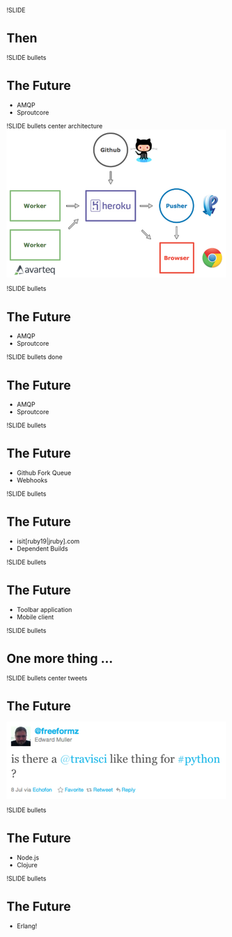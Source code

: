 !SLIDE
# Then

!SLIDE bullets
# The Future
* AMQP
* Sproutcore

!SLIDE bullets center architecture
![architecture](../images/travis.architecture.png)

!SLIDE bullets
# The Future
* AMQP
* Sproutcore

!SLIDE bullets done
# The Future
* AMQP
* Sproutcore

!SLIDE bullets
# The Future
* Github Fork Queue
* Webhooks

!SLIDE bullets
# The Future
* isit[ruby19|jruby].com
* Dependent Builds

!SLIDE bullets
# The Future
* Toolbar application
* Mobile client

!SLIDE bullets
# One more thing ...

!SLIDE bullets center tweets
# The Future
![img](../images/tweets/freeformz.png)

!SLIDE bullets
# The Future
* Node.js
* Clojure

!SLIDE bullets
# The Future
* Erlang!


